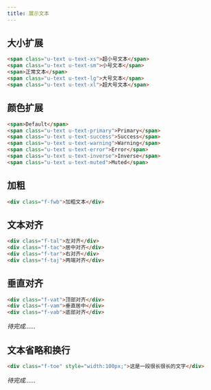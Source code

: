 ```yaml
---
title: 展示文本
---
```


## 大小扩展

<!-- demo_start -->
<div class="m-example"></div>

```html
<span class="u-text u-text-xs">超小号文本</span>
<span class="u-text u-text-sm">小号文本</span>
<span>正常文本</span>
<span class="u-text u-text-lg">大号文本</span>
<span class="u-text u-text-xl">超大号文本</span>
```
<!-- demo_end -->

## 颜色扩展

<!-- demo_start -->
<div class="m-example"></div>

```html
<span>Default</span>
<span class="u-text u-text-primary">Primary</span>
<span class="u-text u-text-success">Success</span>
<span class="u-text u-text-warning">Warning</span>
<span class="u-text u-text-error">Error</span>
<span class="u-text u-text-inverse">Inverse</span>
<span class="u-text u-text-muted">Muted</span>
```
<!-- demo_end -->

## 加粗

<!-- demo_start -->
<div class="m-example"></div>

```html
<div class="f-fwb">加粗文本</div>
```
<!-- demo_start -->

## 文本对齐

<!-- demo_start -->
<div class="m-example"></div>

```html
<div class="f-tal">左对齐</div>
<div class="f-tac">居中对齐</div>
<div class="f-tar">右对齐</div>
<div class="f-taj">两端对齐</div>
```
<!-- demo_end -->

## 垂直对齐

<!-- demo_start -->
<div class="m-example"></div>

```html
<div class="f-vat">顶部对齐</div>
<div class="f-vam">垂直居中</div>
<div class="f-vab">底部对齐</div>
```
<!-- demo_end -->

*待完成……*

## 文本省略和换行

<!-- demo_start -->
<div class="m-example"></div>

```html
<div class="f-toe" style="width:100px;">这是一段很长很长的文字</div>
```
<!-- demo_end -->

*待完成……*